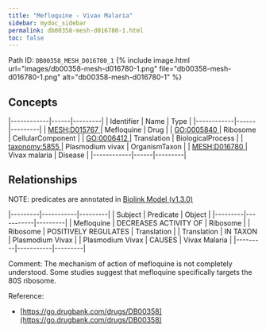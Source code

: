 ```yaml
---
title: "Mefloquine - Vivax Malaria"
sidebar: mydoc_sidebar
permalink: db00358-mesh-d016780-1.html
toc: false 
---
```



Path ID: `DB00358_MESH_D016780_1`
{% include image.html url="images/db00358-mesh-d016780-1.png" file="db00358-mesh-d016780-1.png" alt="db00358-mesh-d016780-1" %}

## Concepts

|------------|------|---------|
| Identifier | Name | Type    |
|------------|------|---------|
| <a href="https://identifiers.org/MESH:D015767">MESH:D015767 </a> | Mefloquine | Drug |
| <a href="https://identifiers.org/GO:0005840">GO:0005840 </a> | Ribosome | CellularComponent |
| <a href="https://identifiers.org/GO:0006412">GO:0006412 </a> | Translation | BiologicalProcess |
| <a href="https://identifiers.org/taxonomy:5855">taxonomy:5855 </a> | Plasmodium vivax | OrganismTaxon |
| <a href="https://identifiers.org/MESH:D016780">MESH:D016780 </a> | Vivax malaria | Disease |
|------------|------|---------|

## Relationships


NOTE: predicates are annotated in <a href="https://github.com/biolink/biolink-model/releases/tag/v1.3.0">Biolink Model (v1.3.0)</a>

|---------|-----------|---------|
| Subject | Predicate | Object  |
|---------|-----------|---------|
| Mefloquine | DECREASES ACTIVITY OF | Ribosome |
| Ribosome | POSITIVELY REGULATES | Translation |
| Translation | IN TAXON | Plasmodium Vivax |
| Plasmodium Vivax | CAUSES | Vivax Malaria |
|---------|-----------|---------|

Comment: The mechanism of action of mefloquine is not completely understood. Some studies suggest that mefloquine specifically targets the 80S ribosome.

Reference: 
  - [https://go.drugbank.com/drugs/DB00358](https://go.drugbank.com/drugs/DB00358)
